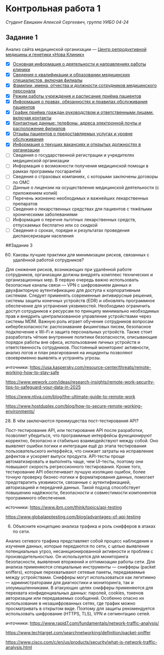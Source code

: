 # Контрольная работа 1
*Студент Евишкин Алексей Сергеевич, группа УИБО 04-24*

## Задание 1

Анализ сайта медицинской организации — [Центр репродуктивной медицины и генетики «Нова Клиник»](https://nova-clinic.ru/)

- [x] [Основная информация о деятельности и направлениях работы клиники](https://nova-clinic.ru/services/)
- [x] [Сведения о квалификации и образовании медицинских специалистов, включая филиалы](https://nova-clinic.ru/specialists/)
- [x] [Фамилии, имена, отчества и должности сотрудников медицинского персонала](https://nova-clinic.ru/specialists/petrova-elena-igorevna/)
- [x] [Режим работы учреждения и расписание приёма пациентов](https://nova-clinic.ru/contacts/)
- [x] [Информация о правах, обязанностях и правилах обслуживания пациентов](https://nova-clinic.ru/pravila-okazaniya-meditsinskikh-uslug/)
- [x] [График приёма граждан руководством и ответственными лицами, включая контакты](https://nova-clinic.ru/contacts/)
- [x] [Контактные данные: телефоны, адреса электронной почты и расположение филиалов](https://nova-clinic.ru/contacts/)
- [x] [Отзывы пациентов о предоставляемых услугах и уровне обслуживания](https://nova-clinic.ru/otzyvy/)
- [x] [Информация о текущих вакансиях и открытых должностях в организации](https://nova-clinic.ru/vakansii/)
- [ ] Сведения о государственной регистрации и учредителях медицинской организации
- [ ] Информация о возможности получения медицинской помощи в рамках программы госгарантий
- [ ] Сведения о страховых компаниях, с которыми заключены договоры по ОМС
- [ ] Данные о лицензии на осуществление медицинской деятельности (с приложением копий)
- [ ] Перечень жизненно необходимых и важнейших лекарственных препаратов
- [ ] Сведения о лекарственных средствах для пациентов с тяжёлыми хроническими заболеваниями
- [ ] Информация о перечне льготных лекарственных средств, отпускаемых бесплатно или со скидкой
- [ ] Сведения о сроках, порядке и результатах проведения диспансеризации населения

##Задание 3

60) Каковы лучшие практики для минимизации рисков, связанных с удалённой работой сотрудников?

Для снижения рисков, возникающих при удалённой работе сотрудников, организации должны внедрять комплекс технических и организационных мер. В первую очередь важно использовать безопасные каналы связи — VPN с шифрованием данных и двухфакторную аутентификацию для доступа к корпоративным системам. Следует применять современные антивирусные решения, системы защиты конечных устройств (EDR) и обновлять программное обеспечение для устранения уязвимостей. Необходимо ограничить доступ сотрудников к ресурсам по принципу минимально необходимых прав и внедрить централизованное управление устройствами через системы MDM.
Важную роль играет обучение сотрудников вопросам кибербезопасности: распознавание фишинговых писем, безопасное подключение к Wi-Fi и защита персональных устройств. Также стоит разработать чёткие внутренние политики безопасности, описывающие порядок работы вне офиса, использование личных устройств и ответственность сотрудников. Постоянный мониторинг активности, анализ логов и план реагирования на инциденты позволяют своевременно выявлять и устранять угрозы.

ичточники: https://usa.kaspersky.com/resource-center/threats/remote-working-how-to-stay-safe

https://www.wework.com/ideas/research-insights/remote-work-security-tips-to-safeguard-your-data-in-2025

https://www.ntiva.com/blog/the-ultimate-guide-to-remote-work

https://www.hostduplex.com/blog/how-to-secure-remote-working-environments/

28) В чём заключаются преимущества пост-тестирования API?

Пост-тестирование API, или тестирование API после разработки, позволяет убедиться, что программные интерфейсы функционируют корректно, безопасно и стабильно взаимодействуют между собой. Оно выявляет ошибки логики и интеграции ещё до этапа тестирования пользовательского интерфейса, что снижает затраты на исправление дефектов и ускоряет выпуск продукта. API-тесты проще автоматизировать и выполнять чаще, чем UI-тесты, поэтому они повышают скорость регрессионного тестирования.
Кроме того, тестирование API обеспечивает лучшую изоляцию ошибок, более точную проверку бизнес-логики и форматирования данных, помогает предотвратить уязвимости, связанные с аутентификацией, авторизацией и передачей данных. Такой подход способствует повышению надёжности, безопасности и совместимости компонентов программного обеспечения.

источники: https://www.ibm.com/think/topics/api-testing

https://www.globalapptesting.com/blog/advantages-of-api-testing


6) Объясните концепцию анализа трафика и роль снифферов в атаках по сети.

Анализ сетевого трафика представляет собой процесс наблюдения и изучения данных, которые передаются по сети, с целью выявления потенциальных угроз, несанкционированной активности и проблем с производительностью. Он используется для мониторинга безопасности, выявления вторжений и оптимизации работы сети. Для анализа применяются специальные инструменты — снифферы (packet sniffers), которые перехватывают сетевые пакеты, передаваемые между устройствами.
Снифферы могут использоваться как легитимно — администраторами для диагностики и мониторинга, так и злоумышленниками. В атакующих целях снифферы применяются для перехвата конфиденциальных данных: паролей, cookies, токенов авторизации или передаваемых сообщений. Особенно опасно их использование в незашифрованных сетях, где трафик можно просматривать в открытом виде. Поэтому для защиты рекомендуется использовать шифрование (HTTPS, TLS), VPN и сегментацию сетей.

ичточники: https://www.rapid7.com/fundamentals/network-traffic-analysis/

https://www.techtarget.com/searchnetworking/definition/packet-sniffer

https://www.cisco.com/c/en/us/products/security/what-is-network-traffic-analysis.html
